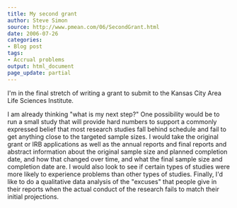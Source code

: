```yaml
---
title: My second grant
author: Steve Simon
source: http://www.pmean.com/06/SecondGrant.html
date: 2006-07-26
categories:
- Blog post
tags:
- Accrual problems
output: html_document
page_update: partial
---
```


I'm in the final stretch of writing a grant to submit to the Kansas
City Area Life Sciences Institute.

I am already thinking "what is my next step?" One possibility would be
to run a small study that will provide hard numbers to support a
commonly expressed belief that most research studies fall behind
schedule and fail to get anything close to the targeted sample sizes. I
would take the original grant or IRB applications as well as the annual
reports and final reports and abstract information about the original
sample size and planned completion date, and how that changed over time,
and what the final sample size and completion date are. I would also
look to see if certain types of studies were more likely to experience
problems than other types of studies. Finally, I'd like to do a
qualitative data analysis of the "excuses" that people give in their
reports when the actual conduct of the research fails to match their
initial projections.
